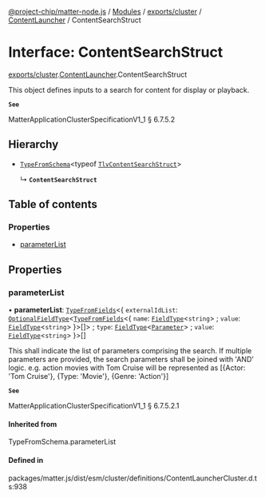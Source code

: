 [@project-chip/matter-node.js](../README.md) / [Modules](../modules.md) / [exports/cluster](../modules/exports_cluster.md) / [ContentLauncher](../modules/exports_cluster.ContentLauncher.md) / ContentSearchStruct

# Interface: ContentSearchStruct

[exports/cluster](../modules/exports_cluster.md).[ContentLauncher](../modules/exports_cluster.ContentLauncher.md).ContentSearchStruct

This object defines inputs to a search for content for display or playback.

**`See`**

MatterApplicationClusterSpecificationV1_1 § 6.7.5.2

## Hierarchy

- [`TypeFromSchema`](../modules/exports_tlv.md#typefromschema)\<typeof [`TlvContentSearchStruct`](../modules/exports_cluster.ContentLauncher.md#tlvcontentsearchstruct)\>

  ↳ **`ContentSearchStruct`**

## Table of contents

### Properties

- [parameterList](exports_cluster.ContentLauncher.ContentSearchStruct.md#parameterlist)

## Properties

### parameterList

• **parameterList**: [`TypeFromFields`](../modules/exports_tlv.md#typefromfields)\<\{ `externalIdList`: [`OptionalFieldType`](exports_tlv.OptionalFieldType.md)\<[`TypeFromFields`](../modules/exports_tlv.md#typefromfields)\<\{ `name`: [`FieldType`](exports_tlv.FieldType.md)\<`string`\> ; `value`: [`FieldType`](exports_tlv.FieldType.md)\<`string`\>  }\>[]\> ; `type`: [`FieldType`](exports_tlv.FieldType.md)\<[`Parameter`](../enums/exports_cluster.ContentLauncher.Parameter.md)\> ; `value`: [`FieldType`](exports_tlv.FieldType.md)\<`string`\>  }\>[]

This shall indicate the list of parameters comprising the search. If multiple parameters are provided, the
search parameters shall be joined with 'AND' logic. e.g. action movies with Tom Cruise will be represented
as [{Actor: 'Tom Cruise'}, {Type: 'Movie'}, {Genre: 'Action'}]

**`See`**

MatterApplicationClusterSpecificationV1_1 § 6.7.5.2.1

#### Inherited from

TypeFromSchema.parameterList

#### Defined in

packages/matter.js/dist/esm/cluster/definitions/ContentLauncherCluster.d.ts:938
